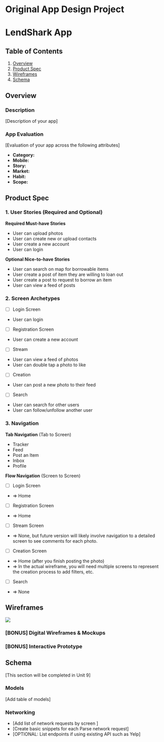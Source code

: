 Original App Design Project 
===

# LendShark App

## Table of Contents

1. [Overview](#Overview)
2. [Product Spec](#Product-Spec)
3. [Wireframes](#Wireframes)
4. [Schema](#Schema)

## Overview

### Description

[Description of your app]

### App Evaluation

[Evaluation of your app across the following attributes]
- **Category:**
- **Mobile:**
- **Story:**
- **Market:**
- **Habit:**
- **Scope:**

## Product Spec

### 1. User Stories (Required and Optional)

**Required Must-have Stories**
* User can upload photos
* User can create new or upload contacts
* User create a new account
* User can login

**Optional Nice-to-have Stories**

* User can search on map for borrowable items
* User create a post of item they are willing to loan out
* User create a post to request to borrow an item
* User can view a feed of posts

### 2. Screen Archetypes

- [ ] Login Screen
* User can login
- [ ] Registration Screen
* User can create a new account
- [ ] Stream
* User can view a feed of photos
* User can double tap a photo to like
- [ ] Creation
* User can post a new photo to their feed
- [ ] Search
* User can search for other users
* User can follow/unfollow another user

### 3. Navigation

**Tab Navigation** (Tab to Screen)

* Tracker
* Feed
* Post an Item
* Inbox
* Profile

**Flow Navigation** (Screen to Screen)

- [ ] Login Screen
* => Home
- [ ] Registration Screen
* => Home
- [ ] Stream Screen
* => None, but future version will likely involve navigation to a detailed screen to see comments for each photo.
- [ ] Creation Screen
* => Home (after you finish posting the photo)
* => In the actual wireframe, you will need multiple screens to represent the creation process to add filters, etc.
- [ ] Search
* => None

## Wireframes

![](https://github.com/melissajg/Lending-Marketplace-IOS-App/blob/main/Wireframes.heic)

### [BONUS] Digital Wireframes & Mockups

### [BONUS] Interactive Prototype

## Schema 

[This section will be completed in Unit 9]

### Models

[Add table of models]

### Networking

- [Add list of network requests by screen ]
- [Create basic snippets for each Parse network request]
- [OPTIONAL: List endpoints if using existing API such as Yelp]



